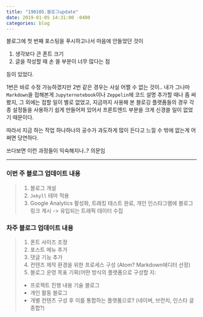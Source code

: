 ```yaml
---
title: "190105.블로그update"
date: 2019-01-05 14:31:00 -0400
categories: blog
---
```



블로그에 첫 번째 포스팅을 푸시하고나서 마음에 안들었던 것이

1. 생각보다 큰 폰트 크기
2. 글을 작성할 때 손 쓸 부분이 너무 많다는 점

등이 있었다.


1번은 바로 수정 가능하겠지만
2번 같은 경우는 사실 어쩔 수 없는 것이.. 
내가 그나마 `Markdown`을 접해본게 `Jupyternotebook`이나 `Zeppelin`에 
코드 설명 추가할 때나 좀 써봤지, 그 외에는 접할 일이 별로 없었고,
지금까지 사용해 본 블로깅 플랫폼들의 경우 각종 설정들을 사용하기 쉽게 만들어져 있어서
프론트엔드 부분을 크게 신경쓸 일이 없었기 때문이다.

따라서 지금 하는 작업 하나하나의 공수가 과도하게 많이 든다고 느낄 수 밖에 없는게 
어쩌면 당연하다.

쓰다보면 이런 과정들이 익숙해지나..? 의문임
- - -


### 이번 주 블로그 업데이트 내용
> 1. 블로그 개설
> 2. `Jekyll` 테마 적용
> 3. Google Analytics 활성화, 트래킹 테스트 완료, 
  개인 인스타그램에 블로그 링크 게시 -> 유입되는 트래픽 데이터 수집


### 차주 블로그 업데이트 내용
> 1. 폰트 사이즈 조정
> 2. 포스트 메뉴 추가
> 3. 댓글 기능 추가
> 4. 컨텐즈 제작 환경을 위한 프로세스 구성 (Atom? Markdown에디터 선정)
> 5. 블로그 운영 목표 기획(어떤 방식의 플랫폼으로 구성할 지: 
> * 프로젝트 진행 내용 기술 블로그
> * 개인 활동 블로그
> * 개별 컨텐츠 구성 후 이를 통합하는 플랫폼으로? (네이버, 브런치, 인스타 글 종합?)
